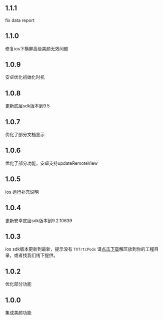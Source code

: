 ## 1.1.1
fix data report
## 1.1.0
修复ios下横屏高级美颜无效问题
## 1.0.9
安卓优化初始化时机
## 1.0.8
更新底层sdk版本到9.5
## 1.0.7
优化了部分文档显示
## 1.0.6
优化了部分功能，安卓支持updateRemoteView
## 1.0.5
ios 运行补充说明
## 1.0.4
更新安卓底层sdk版本到9.2.10639
## 1.0.3
ios sdk版本更新到最新，提示没有 `TXTrtcPods` 请[点击下载](https://tccweb-1258344699.cos.ap-nanjing.myqcloud.com/sdk/trtc/TXTrtcPods/TXTrtcPods.zip)解压放到你的工程目录，或者找我们线下提供。
## 1.0.2
优化部分功能
## 1.0.0
集成美颜功能